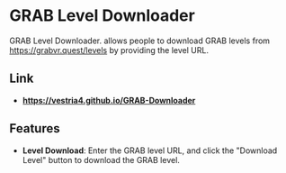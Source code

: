 # GRAB Level Downloader

GRAB Level Downloader. allows people to download GRAB levels from https://grabvr.quest/levels by providing the level URL.

## Link

- **https://vestria4.github.io/GRAB-Downloader**

## Features

- **Level Download**: Enter the GRAB level URL, and click the "Download Level" button to download the GRAB level.

